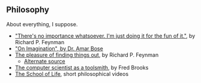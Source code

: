 Philosophy
----------

About everything, I suppose.

 * ["There's no importance whatsoever. I'm just doing it for the fun of it."](rpf.html), by Richard P. Feynman
 * ["On Imagination", by Dr. Amar Bose](https://www.youtube.com/watch?v=zU1cEXbHgag)
 * [The pleasure of finding things out](../files/rpf.mp4), by Richard P. Feynman
   + [Alternate source](http://www.dailymotion.com/video/x24gwgc_richard-feynman-the-pleasure-of-finding-things-out_news)
 * [The computer scientist as a toolsmith](../files/toolsmith.pdf), by Fred Brooks
 * [The School of Life](https://www.youtube.com/user/schooloflifechannel), short philosophical videos
